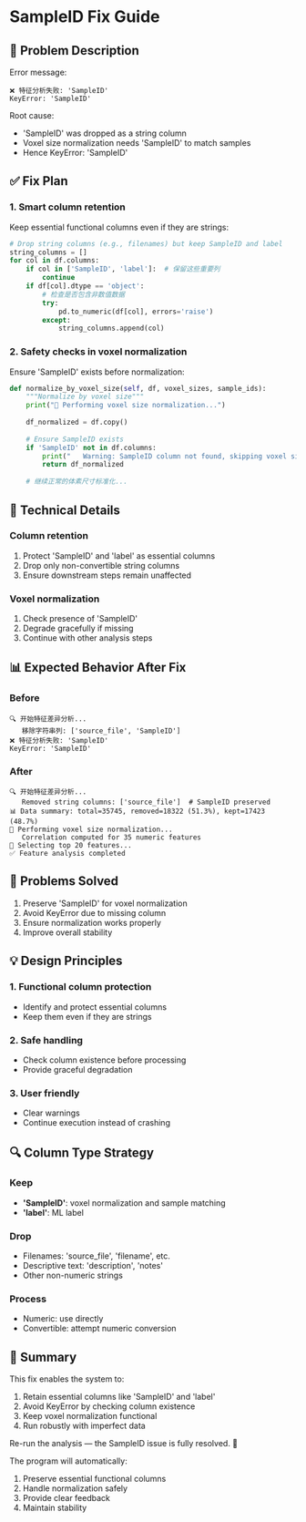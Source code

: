 # SampleID Fix Guide

## 🐛 Problem Description

Error message:
```
❌ 特征分析失败: 'SampleID'
KeyError: 'SampleID'
```

Root cause:
- 'SampleID' was dropped as a string column
- Voxel size normalization needs 'SampleID' to match samples
- Hence KeyError: 'SampleID'

## ✅ Fix Plan

### 1. Smart column retention
Keep essential functional columns even if they are strings:

```python
# Drop string columns (e.g., filenames) but keep SampleID and label
string_columns = []
for col in df.columns:
    if col in ['SampleID', 'label']:  # 保留这些重要列
        continue
    if df[col].dtype == 'object':
        # 检查是否包含非数值数据
        try:
            pd.to_numeric(df[col], errors='raise')
        except:
            string_columns.append(col)
```

### 2. Safety checks in voxel normalization
Ensure 'SampleID' exists before normalization:

```python
def normalize_by_voxel_size(self, df, voxel_sizes, sample_ids):
    """Normalize by voxel size"""
    print("📏 Performing voxel size normalization...")
    
    df_normalized = df.copy()
    
    # Ensure SampleID exists
    if 'SampleID' not in df.columns:
        print("   Warning: SampleID column not found, skipping voxel size normalization")
        return df_normalized
    
    # 继续正常的体素尺寸标准化...
```

## 🔧 Technical Details

### Column retention
1. Protect 'SampleID' and 'label' as essential columns
2. Drop only non-convertible string columns
3. Ensure downstream steps remain unaffected

### Voxel normalization
1. Check presence of 'SampleID'
2. Degrade gracefully if missing
3. Continue with other analysis steps

## 📊 Expected Behavior After Fix

### Before
```
🔍 开始特征差异分析...
   移除字符串列: ['source_file', 'SampleID']
❌ 特征分析失败: 'SampleID'
KeyError: 'SampleID'
```

### After
```
🔍 开始特征差异分析...
   Removed string columns: ['source_file']  # SampleID preserved
📊 Data summary: total=35745, removed=18322 (51.3%), kept=17423 (48.7%)
📏 Performing voxel size normalization...
   Correlation computed for 35 numeric features
🎯 Selecting top 20 features...
✅ Feature analysis completed
```

## 🎯 Problems Solved

1. Preserve 'SampleID' for voxel normalization
2. Avoid KeyError due to missing column
3. Ensure normalization works properly
4. Improve overall stability

## 💡 Design Principles

### 1. Functional column protection
- Identify and protect essential columns
- Keep them even if they are strings

### 2. Safe handling
- Check column existence before processing
- Provide graceful degradation

### 3. User friendly
- Clear warnings
- Continue execution instead of crashing

## 🔍 Column Type Strategy

### Keep
- **'SampleID'**: voxel normalization and sample matching
- **'label'**: ML label

### Drop
- Filenames: 'source_file', 'filename', etc.
- Descriptive text: 'description', 'notes'
- Other non-numeric strings

### Process
- Numeric: use directly
- Convertible: attempt numeric conversion

## 🎉 Summary

This fix enables the system to:

1. Retain essential columns like 'SampleID' and 'label'
2. Avoid KeyError by checking column existence
3. Keep voxel normalization functional
4. Run robustly with imperfect data

Re-run the analysis — the SampleID issue is fully resolved. 🚀

The program will automatically:
1. Preserve essential functional columns
2. Handle normalization safely
3. Provide clear feedback
4. Maintain stability
